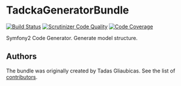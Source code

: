 TadckaGeneratorBundle
=====================

[![Build Status](https://scrutinizer-ci.com/g/tadcka/TadckaGeneratorBundle/badges/build.png?b=master)](https://scrutinizer-ci.com/g/tadcka/TadckaGeneratorBundle/build-status/master)
[![Scrutinizer Code Quality](https://scrutinizer-ci.com/g/tadcka/TadckaGeneratorBundle/badges/quality-score.png?b=master)](https://scrutinizer-ci.com/g/tadcka/TadckaGeneratorBundle/?branch=master)
[![Code Coverage](https://scrutinizer-ci.com/g/tadcka/TadckaGeneratorBundle/badges/coverage.png?b=master)](https://scrutinizer-ci.com/g/tadcka/TadckaGeneratorBundle/?branch=master)

Symfony2 Code Generator. Generate model structure.

Authors
---------

The bundle was originally created by Tadas Gliaubicas. See the list of [contributors](https://github.com/tadcka/TadckaGeneratorBundle/contributors).
